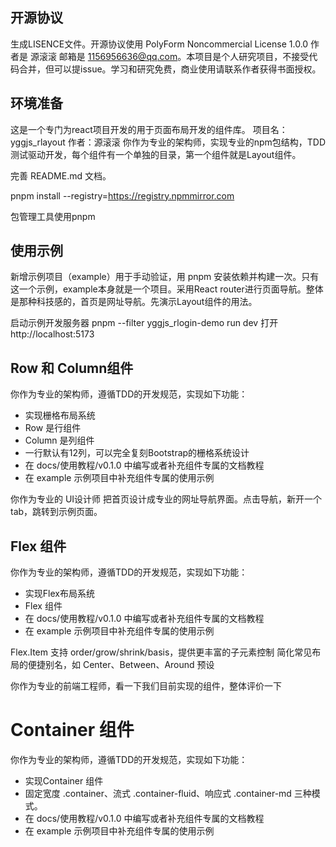 ## 开源协议
生成LISENCE文件。开源协议使用 PolyForm Noncommercial License 1.0.0  作者是 源滚滚 邮箱是 1156956636@qq.com。本项目是个人研究项目，不接受代码合并，但可以提issue。学习和研究免费，商业使用请联系作者获得书面授权。

## 环境准备
这是一个专门为react项目开发的用于页面布局开发的组件库。
项目名：yggjs_rlayout
作者：源滚滚
你作为专业的架构师，实现专业的npm包结构，TDD测试驱动开发，每个组件有一个单独的目录，第一个组件就是Layout组件。

完善 README.md 文档。

pnpm install --registry=https://registry.npmmirror.com

包管理工具使用pnpm

## 使用示例
新增示例项目（example）用于手动验证，用 pnpm 安装依赖并构建一次。只有这一个示例，example本身就是一个项目。采用React router进行页面导航。整体是那种科技感的，首页是网址导航。先演示Layout组件的用法。

启动示例开发服务器
pnpm --filter yggjs_rlogin-demo run dev
打开 http://localhost:5173

## Row 和 Column组件
你作为专业的架构师，遵循TDD的开发规范，实现如下功能：
- 实现栅格布局系统
- Row 是行组件
- Column 是列组件
- 一行默认有12列，可以完全复刻Bootstrap的栅格系统设计
- 在 docs/使用教程/v0.1.0 中编写或者补充组件专属的文档教程
- 在 example 示例项目中补充组件专属的使用示例

你作为专业的 UI设计师 把首页设计成专业的网址导航界面。点击导航，新开一个tab，跳转到示例页面。


## Flex 组件
你作为专业的架构师，遵循TDD的开发规范，实现如下功能：
- 实现Flex布局系统
- Flex 组件
- 在 docs/使用教程/v0.1.0 中编写或者补充组件专属的文档教程
- 在 example 示例项目中补充组件专属的使用示例

Flex.Item 支持 order/grow/shrink/basis，提供更丰富的子元素控制
简化常见布局的便捷别名，如 Center、Between、Around 预设

你作为专业的前端工程师，看一下我们目前实现的组件，整体评价一下


# Container 组件
你作为专业的架构师，遵循TDD的开发规范，实现如下功能：
- 实现Container 组件
- 固定宽度 .container、流式 .container-fluid、响应式 .container-md 三种模式。
- 在 docs/使用教程/v0.1.0 中编写或者补充组件专属的文档教程
- 在 example 示例项目中补充组件专属的使用示例